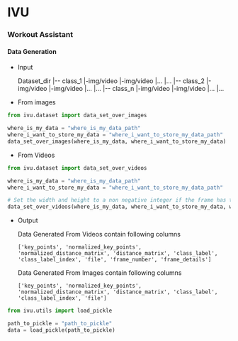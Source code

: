 # IVU
### Workout Assistant 

#### Data Generation

- Input 


    Dataset_dir
    |-- class_1
        |-img/video
        |-img/video
        |...
        |...
    |-- class_2
        |-img/video
        |-img/video
        |...
        |...
    |-- class_n
        |-img/video
        |-img/video
        |...
        |...


- From images
  
```python
from ivu.dataset import data_set_over_images

where_is_my_data = "where_is_my_data_path"
where_i_want_to_store_my_data = "where_i_want_to_store_my_data_path"
data_set_over_images(where_is_my_data, where_i_want_to_store_my_data)
```


- From Videos

```python
from ivu.dataset import data_set_over_videos

where_is_my_data = "where_is_my_data_path"
where_i_want_to_store_my_data = "where_i_want_to_store_my_data_path"

# Set the width and height to a non negative integer if the frame has to be resized
data_set_over_videos(where_is_my_data, where_i_want_to_store_my_data, width=-1, height=-1)
```

- Output

    Data Generated From Videos contain following columns

    `['key_points', 'normalized_key_points', 'normalized_distance_matrix', 'distance_matrix', 'class_label', 'class_label_index', 'file', 'frame_number', 'frame_details']`
    
    Data Generated From Images contain following columns

    `['key_points', 'normalized_key_points', 'normalized_distance_matrix', 'distance_matrix', 'class_label', 'class_label_index', 'file']`

```python
from ivu.utils import load_pickle

path_to_pickle = "path_to_pickle"
data = load_pickle(path_to_pickle)
```
